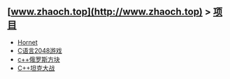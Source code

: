 ## [www.zhaoch.top](http://www.zhaoch.top) > [项目](http://www.zhaoch.top/项目)
+ [Hornet](Hornet)
+ [C语言2048游戏](C语言2048游戏)
+ [c++俄罗斯方块](c++俄罗斯方块)
+ [C++坦克大战](C++坦克大战)
